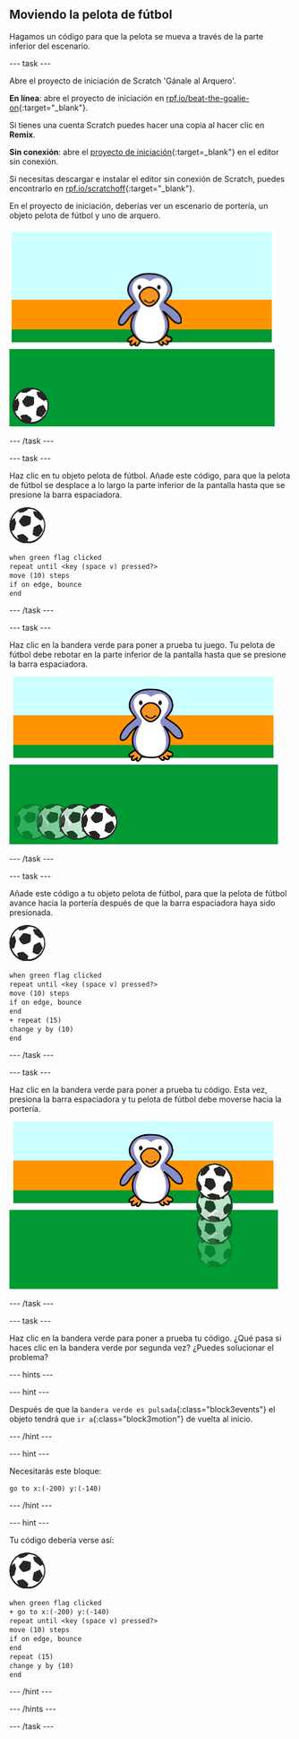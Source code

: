 ## Moviendo la pelota de fútbol

Hagamos un código para que la pelota se mueva a través de la parte inferior del escenario.

--- task ---

Abre el proyecto de iniciación de Scratch 'Gánale al Arquero'.

**En línea**: abre el proyecto de iniciación en [rpf.io/beat-the-goalie-on](http://rpf.io/beat-the-goalie-on){:target="_blank"}.

Si tienes una cuenta Scratch puedes hacer una copia al hacer clic en **Remix**.

**Sin conexión**: abre el [proyecto de iniciación](http://rpf.io/p/en/beat-the-goalie-go){:target=_blank"} en el editor sin conexión.

Si necesitas descargar e instalar el editor sin conexión de Scratch, puedes encontrarlo en [rpf.io/scratchoff](http://rpf.io/scratchoff){:target="_blank"}.

En el proyecto de iniciación, deberías ver un escenario de portería, un objeto pelota de fútbol y uno de arquero.

![proyectos de iniciación](images/goalie-starter.png)

--- /task ---

--- task ---

Haz clic en tu objeto pelota de fútbol. Añade este código, para que la pelota de fútbol se desplace a lo largo la parte inferior de la pantalla hasta que se presione la barra espaciadora.

![objeto pelota de fútbol](images/football-sprite.png)

```blocks3
when green flag clicked
repeat until <key (space v) pressed?>
move (10) steps
if on edge, bounce
end
```

--- /task ---

--- task ---

Haz clic en la bandera verde para poner a prueba tu juego. Tu pelota de fútbol debe rebotar en la parte inferior de la pantalla hasta que se presione la barra espaciadora.

![captura de pantalla](images/goalie-football-move-test.png)

--- /task ---

--- task ---

Añade este código a tu objeto pelota de fútbol, para que la pelota de fútbol avance hacia la portería después de que la barra espaciadora haya sido presionada.

![objeto pelota de fútbol](images/football-sprite.png)

```blocks3
when green flag clicked
repeat until <key (space v) pressed?>
move (10) steps
if on edge, bounce
end
+ repeat (15)
change y by (10)
end
```

--- /task ---

--- task ---

Haz clic en la bandera verde para poner a prueba tu código. Esta vez, presiona la barra espaciadora y tu pelota de fútbol debe moverse hacia la portería.

![captura de pantalla](images/goalie-football-ypos-test.png)

--- /task ---

--- task ---

Haz clic en la bandera verde para poner a prueba tu código. ¿Qué pasa si haces clic en la bandera verde por segunda vez? ¿Puedes solucionar el problema?

--- hints ---

--- hint ---

Después de que la `bandera verde es pulsada`{:class="block3events"} el objeto tendrá que `ir a`{:class="block3motion"} de vuelta al inicio.

--- /hint ---

--- hint ---

Necesitarás este bloque:

```blocks3
go to x:(-200) y:(-140)
```

--- /hint ---

--- hint ---

Tu código debería verse así:

![objeto pelota de fútbol](images/football-sprite.png)

```blocks3
when green flag clicked
+ go to x:(-200) y:(-140)
repeat until <key (space v) pressed?>
move (10) steps
if on edge, bounce
end
repeat (15)
change y by (10)
end
```

--- /hint ---

--- /hints ---

--- /task ---

